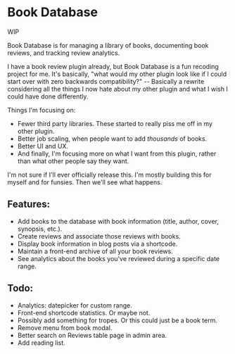 # Book Database

WIP

Book Database is for managing a library of books, documenting book reviews, and tracking review analytics.

I have a book review plugin already, but Book Database is a fun recoding project for me. It's basically, "what would my other plugin look like if I could start over with zero backwards compatibility?" -- Basically a rewrite considering all the things I now hate about my other plugin and what I wish I could have done differently.

Things I'm focusing on:

* Fewer third party libraries. These started to really piss me off in my other plugin.
* Better job scaling, when people want to add *thousands* of books.
* Better UI and UX.
* And finally, I'm focusing more on what I want from this plugin, rather than what other people say they want.

I'm not sure if I'll ever officially release this. I'm mostly building this for myself and for funsies. Then we'll see what happens.

## Features:

* Add books to the database with book information (title, author, cover, synopsis, etc.).
* Create reviews and associate those reviews with books.
* Display book information in blog posts via a shortcode.
* Maintain a front-end archive of all your book reviews.
* See analytics about the books you've reviewed during a specific date range.

## Todo:

* Analytics: datepicker for custom range.
* Front-end shortcode statistics. Or maybe not.
* Possibly add something for tropes. Or this could just be a book term.
* Remove menu from book modal.
* Better search on Reviews table page in admin area.
* Add reading list.
